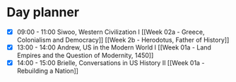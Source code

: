 # Day planner

- [x] 09:00 - 11:00 Siwoo, Western Civilization I
      [[Week 02a - Greece, Colonialism and Democracy]]
      [[Week 2b - Herodotus, Father of History]]
- [x] 13:00 - 14:00 Andrew, US in the Modern World I
      [[Week 01a - Land Empires and the Question of Modernity, 1450]]
- [x] 14:00 - 15:00 Brielle, Conversations in US History II
      [[Week 01a - Rebuilding a Nation]]